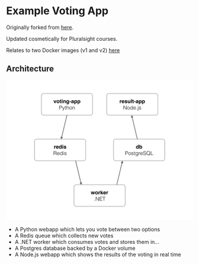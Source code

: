 Example Voting App
=========

Originally forked from [here](dockersamples/example-voting-app).

Updated cosmetically for Pluralsight courses.

Relates to two Docker images (v1 and v2) [here](https://hub.docker.com/repository/docker/nigelpoulton/tu-demo)

Architecture
-----

![Architecture diagram](architecture.png)

* A Python webapp which lets you vote between two options
* A Redis queue which collects new votes
* A .NET worker which consumes votes and stores them in…
* A Postgres database backed by a Docker volume
* A Node.js webapp which shows the results of the voting in real time

